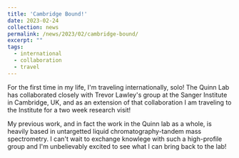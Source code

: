 ```yaml
---
title: 'Cambridge Bound!'
date: 2023-02-24
collection: news
permalink: /news/2023/02/cambridge-bound/
excerpt: ""
tags:
  - international
  - collaboration
  - travel
---
```


For the first time in my life, I'm traveling internationally, solo! The Quinn Lab has collaborated closely with Trevor Lawley's group at the Sanger Institute in Cambridge, UK, and as an extension of that collaboration I am traveling to the Institute for a two week research visit!

My previous work, and in fact the work in the Quinn lab as a whole, is heavily based in untargetted liquid chromatography-tandem mass spectrometry. I can't wait to exchange knowlege with such a high-profile group and I'm unbelievably excited to see what I can bring back to the lab!